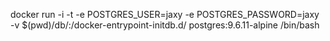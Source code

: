 

 docker run -i -t -e POSTGRES_USER=jaxy  -e POSTGRES_PASSWORD=jaxy -v $(pwd)/db/:/docker-entrypoint-initdb.d/ postgres:9.6.11-alpine /bin/bash
